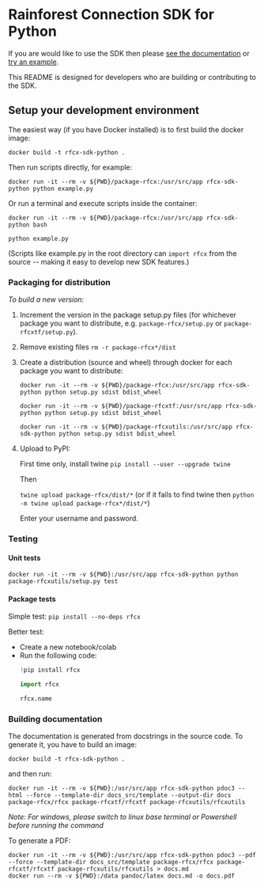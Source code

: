 # Rainforest Connection SDK for Python

If you are would like to use the SDK then please [see the documentation](https://rfcx.github.io/rfcx-sdk-python/) 
or [try an example](https://gist.github.com/antonyharfield/93231b3df86cd58fecee4f4d1ec9cc5b).

This README is designed for developers who are building or contributing to the SDK.

## Setup your development environment

The easiest way (if you have Docker installed) is to first build the docker image:

`docker build -t rfcx-sdk-python .`

Then run scripts directly, for example:

`docker run -it --rm -v ${PWD}/package-rfcx:/usr/src/app rfcx-sdk-python python example.py`

Or run a terminal and execute scripts inside the container:

`docker run -it --rm -v ${PWD}/package-rfcx:/usr/src/app rfcx-sdk-python bash`

`python example.py`

(Scripts like example.py in the root directory can `import rfcx` from the source -- making it easy to develop new SDK features.)


### Packaging for distribution

*To build a new version:*

1. Increment the version in the package setup.py files (for whichever package you want to distribute, e.g. `package-rfcx/setup.py` or `package-rfcxtf/setup.py`).

2. Remove existing files `rm -r package-rfcx*/dist`

3. Create a distribution (source and wheel) through docker for each package you want to distribute:

   `docker run -it --rm -v ${PWD}/package-rfcx:/usr/src/app rfcx-sdk-python python setup.py sdist bdist_wheel`

   `docker run -it --rm -v ${PWD}/package-rfcxtf:/usr/src/app rfcx-sdk-python python setup.py sdist bdist_wheel`

   `docker run -it --rm -v ${PWD}/package-rfcxutils:/usr/src/app rfcx-sdk-python python setup.py sdist bdist_wheel`

4. Upload to PyPI:

   First time only, install twine `pip install --user --upgrade twine`

   Then

   `twine upload package-rfcx/dist/*` (or if it fails to find twine then `python -m twine upload package-rfcx*/dist/*`)

   Enter your username and password.

### Testing

#### Unit tests

`docker run -it --rm -v ${PWD}:/usr/src/app rfcx-sdk-python python package-rfcxutils/setup.py test`

#### Package tests

Simple test: `pip install --no-deps rfcx`

Better test:
- Create a new notebook/colab
- Run the following code:
    ```python
    !pip install rfcx

    import rfcx

    rfcx.name
    ```

### Building documentation

The documentation is generated from docstrings in the source code. To generate it, you have to build an image:

`docker build -t rfcx-sdk-python .`

and then run:

`docker run -it --rm -v ${PWD}:/usr/src/app rfcx-sdk-python pdoc3 --html --force --template-dir docs_src/template --output-dir docs package-rfcx/rfcx package-rfcxtf/rfcxtf package-rfcxutils/rfcxutils`

*Note: For windows, please switch to linux base terminal or Powershell before running the command*

To generate a PDF:

```
docker run -it --rm -v ${PWD}:/usr/src/app rfcx-sdk-python pdoc3 --pdf --force --template-dir docs_src/template package-rfcx/rfcx package-rfcxtf/rfcxtf package-rfcxutils/rfcxutils > docs.md
docker run --rm -v ${PWD}:/data pandoc/latex docs.md -o docs.pdf
```

